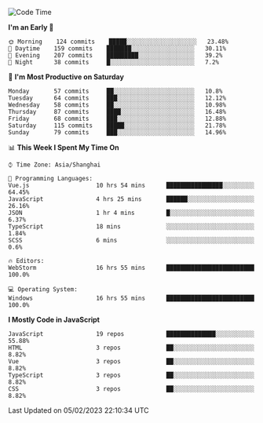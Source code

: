 <!--START_SECTION:waka-->
![Code Time](http://img.shields.io/badge/Code%20Time-2%2C066%20hrs%2042%20mins-blue)

**I'm an Early 🐤** 

```text
🌞 Morning    124 commits    █████░░░░░░░░░░░░░░░░░░░░   23.48% 
🌆 Daytime    159 commits    ███████░░░░░░░░░░░░░░░░░░   30.11% 
🌃 Evening    207 commits    █████████░░░░░░░░░░░░░░░░   39.2% 
🌙 Night      38 commits     █░░░░░░░░░░░░░░░░░░░░░░░░   7.2%

```
📅 **I'm Most Productive on Saturday** 

```text
Monday       57 commits     ██░░░░░░░░░░░░░░░░░░░░░░░   10.8% 
Tuesday      64 commits     ███░░░░░░░░░░░░░░░░░░░░░░   12.12% 
Wednesday    58 commits     ██░░░░░░░░░░░░░░░░░░░░░░░   10.98% 
Thursday     87 commits     ████░░░░░░░░░░░░░░░░░░░░░   16.48% 
Friday       68 commits     ███░░░░░░░░░░░░░░░░░░░░░░   12.88% 
Saturday     115 commits    █████░░░░░░░░░░░░░░░░░░░░   21.78% 
Sunday       79 commits     ███░░░░░░░░░░░░░░░░░░░░░░   14.96%

```


📊 **This Week I Spent My Time On** 

```text
⌚︎ Time Zone: Asia/Shanghai

💬 Programming Languages: 
Vue.js                   10 hrs 54 mins      ████████████████░░░░░░░░░   64.45% 
JavaScript               4 hrs 25 mins       ██████░░░░░░░░░░░░░░░░░░░   26.16% 
JSON                     1 hr 4 mins         █░░░░░░░░░░░░░░░░░░░░░░░░   6.37% 
TypeScript               18 mins             ░░░░░░░░░░░░░░░░░░░░░░░░░   1.84% 
SCSS                     6 mins              ░░░░░░░░░░░░░░░░░░░░░░░░░   0.6%

🔥 Editors: 
WebStorm                 16 hrs 55 mins      █████████████████████████   100.0%

💻 Operating System: 
Windows                  16 hrs 55 mins      █████████████████████████   100.0%

```

**I Mostly Code in JavaScript** 

```text
JavaScript               19 repos            ██████████████░░░░░░░░░░░   55.88% 
HTML                     3 repos             ██░░░░░░░░░░░░░░░░░░░░░░░   8.82% 
Vue                      3 repos             ██░░░░░░░░░░░░░░░░░░░░░░░   8.82% 
TypeScript               3 repos             ██░░░░░░░░░░░░░░░░░░░░░░░   8.82% 
CSS                      3 repos             ██░░░░░░░░░░░░░░░░░░░░░░░   8.82%

```



 Last Updated on 05/02/2023 22:10:34 UTC
<!--END_SECTION:waka-->

<!--
**likaiqiang/likaiqiang** is a ✨ _special_ ✨ repository because its `README.md` (this file) appears on your GitHub profile.

Here are some ideas to get you started:

- 🔭 I’m currently working on ...
- 🌱 I’m currently learning ...
- 👯 I’m looking to collaborate on ...
- 🤔 I’m looking for help with ...
- 💬 Ask me about ...
- 📫 How to reach me: ...
- 😄 Pronouns: ...
- ⚡ Fun fact: ...
-->
